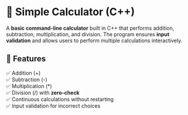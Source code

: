 # 🧮 Simple Calculator (C++)

A **basic command-line calculator** built in C++ that performs addition, subtraction, multiplication, and division. The program ensures **input validation** and allows users to perform multiple calculations interactively.

## 📌 Features  
✅ Addition (+)  
✅ Subtraction (-)  
✅ Multiplication (*)  
✅ Division (/) with **zero-check**  
✅ Continuous calculations without restarting  
✅ Input validation for incorrect choices  